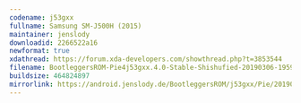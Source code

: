 ```yaml
---
codename: j53gxx
fullname: Samsung SM-J500H (2015)
maintainer: jenslody
downloadid: 2266522a16
newformat: true
xdathread: https://forum.xda-developers.com/showthread.php?t=3853544
filename: BootleggersROM-Pie4j53gxx.4.0-Stable-Shishufied-20190306-195946.zip
buildsize: 464824897
mirrorlink: https://android.jenslody.de/BootleggersROM/j53gxx/Pie/20190306-195946/
---
```



